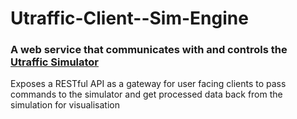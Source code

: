 Utraffic-Client--Sim-Engine
===========================

### A web service that communicates with and controls the [Utraffic Simulator](https://github.com/wanderanimrod/Utraffic-Simulator)

Exposes a RESTful API as a gateway for user facing clients to pass commands to the simulator and get 
processed data back from the simulation for visualisation

